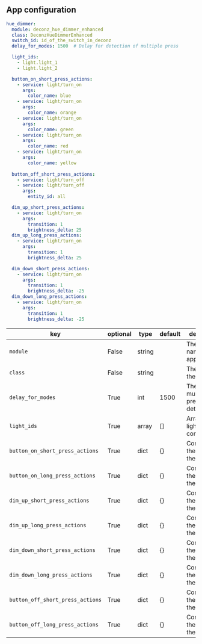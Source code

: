 ## App configuration

```yaml
hue_dimmer:
  module: deconz_hue_dimmer_enhanced
  class: DeconzHueDimmerEnhanced
  switch_id: id_of_the_switch_in_deconz
  delay_for_modes: 1500  # Delay for detection of multiple press

  light_ids:
    - light.light_1
    - light.light_2

  button_on_short_press_actions:
    - service: light/turn_on
      args:
        color_name: blue
    - service: light/turn_on
      args:
        color_name: orange
    - service: light/turn_on
      args:
        color_name: green
    - service: light/turn_on
      args:
        color_name: red
    - service: light/turn_on
      args:
        color_name: yellow
    
  button_off_short_press_actions:
    - service: light/turn_off
    - service: light/turn_off
      args:
        entity_id: all

  dim_up_short_press_actions:
    - service: light/turn_on
      args:
        transition: 1
        brightness_delta: 25
  dim_up_long_press_actions:
    - service: light/turn_on
      args:
        transition: 1
        brightness_delta: 25

  dim_down_short_press_actions:
    - service: light/turn_on
      args:
        transition: 1
        brightness_delta: -25
  dim_down_long_press_actions:
    - service: light/turn_on
      args:
        transition: 1
        brightness_delta: -25
```

key | optional | type | default | description
-- | -- | -- | -- | --
`module` | False | string | | The module name of the app.
`class` | False | string | | The name of the Class.
`delay_for_modes` | True | int | 1500 | The delay for multiple press detection.
`light_ids` | True | array | [] | Array for light to control.
`button_on_short_press_actions` | True | dict | {} | Configuration the action for the button.
`button_on_long_press_actions` | True | dict | {} | Configuration the action for the button.
`dim_up_short_press_actions` | True | dict | {} | Configuration the action for the button.
`dim_up_long_press_actions` | True | dict | {} | Configuration the action for the button.
`dim_down_short_press_actions` | True | dict | {} | Configuration the action for the button.
`dim_down_long_press_actions` | True | dict | {} | Configuration the action for the button.
`button_off_short_press_actions` | True | dict | {} | Configuration the action for the button.
`button_off_long_press_actions` | True | dict | {} | Configuration the action for the button.
